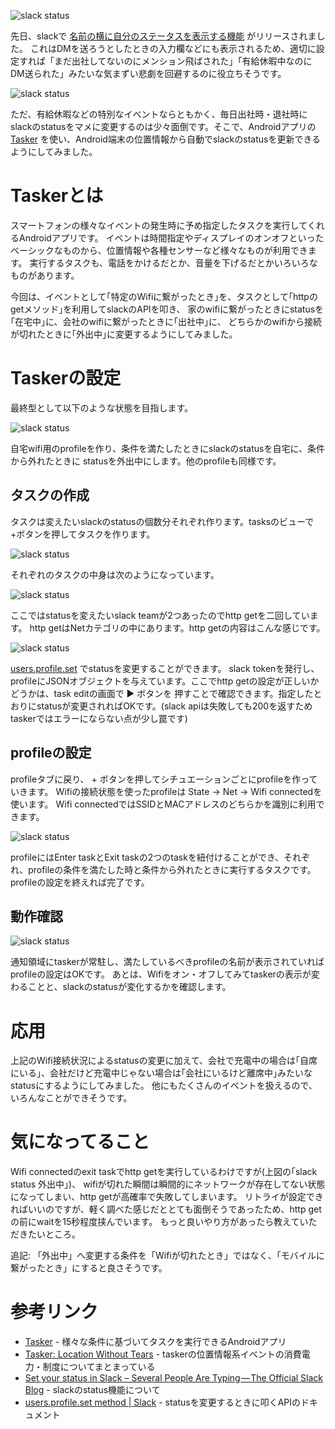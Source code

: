 <!--
title: Slackのstatusをtaskerを使って自分の居場所によって自動変更する
date:  2017-04-17 12:00
categories: [slack,tasker]
-->

![slack status](http://manaten.net/wp-content/uploads/2017/04/slack-status-tasker-01.png)

先日、slackで [名前の横に自分のステータスを表示する機能](https://slackhq.com/set-your-status-in-slack-28a793914b98) がリリースされました。
これはDMを送ろうとしたときの入力欄などにも表示されるため、適切に設定すれば「まだ出社してないのにメンション飛ばされた」「有給休暇中なのにDM送られた」みたいな気まずい悲劇を回避するのに役立ちそうです。

![slack status](http://manaten.net/wp-content/uploads/2017/04/slack-status-tasker-02.png)

ただ、有給休暇などの特別なイベントならともかく、毎日出社時・退社時にslackのstatusをマメに変更するのは少々面倒です。そこで、Androidアプリの [Tasker](https://play.google.com/store/apps/details?id=net.dinglisch.android.taskerm&hl=en) を使い、Android端末の位置情報から自動でslackのstatusを更新できるようにしてみました。

<!-- more -->

# Taskerとは

スマートフォンの様々なイベントの発生時に予め指定したタスクを実行してくれるAndroidアプリです。
イベントは時間指定やディスプレイのオンオフといったベーシックなものから、位置情報や各種センサーなど様々なものが利用できます。
実行するタスクも、電話をかけるだとか、音量を下げるだとかいろいろなものがあります。

今回は、イベントとして｢特定のWifiに繋がったとき｣を、タスクとして｢httpのgetメソッド｣を利用してslackのAPIを叩き、
家のwifiに繋がったときにstatusを｢在宅中｣に、会社のwifiに繋がったときに｢出社中｣に、
どちらかのwifiから接続が切れたときに｢外出中｣に変更するようにしてみました。

# Taskerの設定

最終型として以下のような状態を目指します。

![slack status](http://manaten.net/wp-content/uploads/2017/04/slack-status-tasker-03.png)

自宅wifi用のprofileを作り、条件を満たしたときにslackのstatusを自宅に、条件から外れたときに
statusを外出中にします。他のprofileも同様です。

## タスクの作成

タスクは変えたいslackのstatusの個数分それぞれ作ります。tasksのビューで+ボタンを押してタスクを作ります。

![slack status](http://manaten.net/wp-content/uploads/2017/04/slack-status-tasker-04.png)

それぞれのタスクの中身は次のようになっています。

![slack status](http://manaten.net/wp-content/uploads/2017/04/slack-status-tasker-05.png)

ここではstatusを変えたいslack teamが2つあったのでhttp getを二回しています。
http getはNetカテゴリの中にあります。http getの内容はこんな感じです。

![slack status](http://manaten.net/wp-content/uploads/2017/04/slack-status-tasker-06.png)

[users.profile.set](https://api.slack.com/methods/users.profile.set) でstatusを変更することができます。
slack tokenを発行し、profileにJSONオブジェクトを与えています。ここでhttp getの設定が正しいかどうかは、task editの画面で ▶ ボタンを
押すことで確認できます。指定したとおりにstatusが変更されればOKです。(slack apiは失敗しても200を返すためtaskerではエラーにならない点が少し罠です)

## profileの設定

profileタブに戻り、 + ボタンを押してシチュエーションごとにprofileを作っていきます。
Wifiの接続状態を使ったprofileは State -> Net -> Wifi connectedを使います。
Wifi connectedではSSIDとMACアドレスのどちらかを識別に利用できます。

![slack status](http://manaten.net/wp-content/uploads/2017/04/slack-status-tasker-03.png)

profileにはEnter taskとExit taskの2つのtaskを紐付けることができ、それぞれ、profileの条件を満たした時と条件から外れたときに実行するタスクです。
profileの設定を終えれば完了です。

## 動作確認

![slack status](http://manaten.net/wp-content/uploads/2017/04/slack-status-tasker-07.png)

通知領域にtaskerが常駐し、満たしているべきprofileの名前が表示されていればprofileの設定はOKです。
あとは、Wifiをオン・オフしてみてtaskerの表示が変わることと、slackのstatusが変化するかを確認します。

# 応用

上記のWifi接続状況によるstatusの変更に加えて、会社で充電中の場合は｢自席にいる｣、会社だけど充電中じゃない場合は｢会社にいるけど離席中｣みたいな
statusにするようにしてみました。
他にもたくさんのイベントを扱えるので、いろんなことができそうです。

# 気になってること

Wifi connectedのexit taskでhttp getを実行しているわけですが(上図の｢slack status 外出中｣)、
wifiが切れた瞬間は瞬間的にネットワークが存在してない状態になってしまい、http getが高確率で失敗してしまいます。
リトライが設定できればいいのですが、軽く調べた感じだととても面倒そうであったため、http getの前にwaitを15秒程度挟んでいます。
もっと良いやり方があったら教えていただきたいところ。

追記: 「外出中」へ変更する条件を「Wifiが切れたとき」ではなく、「モバイルに繋がったとき」にすると良さそうです。

# 参考リンク

- [Tasker](https://play.google.com/store/apps/details?id=net.dinglisch.android.taskerm&hl=en) - 様々な条件に基づいてタスクを実行できるAndroidアプリ
- [Tasker: Location Without Tears](http://tasker.dinglisch.net/userguide/en/loctears.html) - taskerの位置情報系イベントの消費電力・制度についてまとまっている
- [Set your status in Slack – Several People Are Typing — The Official Slack Blog](https://slackhq.com/set-your-status-in-slack-28a793914b98) - slackのstatus機能について
- [users.profile.set method | Slack](https://api.slack.com/methods/users.profile.set) - statusを変更するときに叩くAPIのドキュメント
